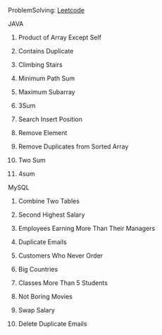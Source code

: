  ProblemSolving: [Leetcode](https://leetcode.com/subrun14/)


 JAVA
 
1. Product of Array Except Self

2. Contains Duplicate

3. Climbing Stairs

4. Minimum Path Sum

5. Maximum Subarray

6. 3Sum

7. Search Insert Position

8. Remove Element

9. Remove Duplicates from Sorted Array

10. Two Sum

11. 4sum


MySQL

1. Combine Two Tables

2. Second Highest Salary

3. Employees Earning More Than Their Managers

4. Duplicate Emails

5. Customers Who Never Order

6. Big Countries

7. Classes More Than 5 Students

8. Not Boring Movies

9. Swap Salary

10. Delete Duplicate Emails



